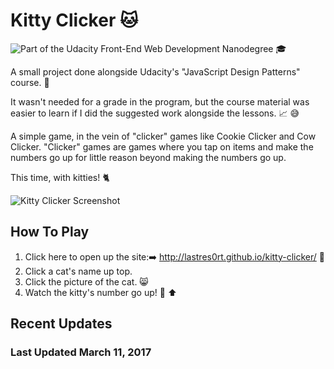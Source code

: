 # Kitty Clicker 🐱
![Part of the Udacity Front-End Web Development Nanodegree](https://img.shields.io/badge/Udacity-Front--End%20Web%20Developer%20Nanodegree-02b3e4.svg) 🎓

A small project done alongside Udacity's "JavaScript Design Patterns" course. 💠

It wasn't needed for a grade in the program, but the course material was easier to learn if I did the suggested work alongside the lessons. 📈 😅

A simple game, in the vein of "clicker" games like Cookie Clicker and Cow Clicker. "Clicker" games are games where you tap on items and make the numbers go up for little reason beyond making the numbers go up. 

This time, with kitties! 🐈

![Kitty Clicker Screenshot](http://i.imgur.com/QD0ERKZ.jpg)

## How To Play

1. Click here to open up the site:➡️ http://lastres0rt.github.io/kitty-clicker/ 👾
1. Click a cat's name up top.
2. Click the picture of the cat. 😸 
3. Watch the kitty's number go up! 💯 ⬆️

## Recent Updates

### Last Updated March 11, 2017
